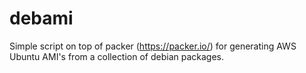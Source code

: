 # debami
Simple script on top of packer (https://packer.io/) for generating AWS Ubuntu AMI's from a collection of debian packages.
